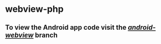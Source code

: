 # webview-php

## To view the Android app code visit the [*android-webview*](https://github.com/Maddoxx88/webview-php/tree/android-webview) branch

